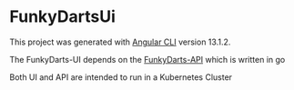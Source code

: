 # FunkyDartsUi

This project was generated with [Angular CLI](https://github.com/angular/angular-cli) version 13.1.2.

The FunkyDarts-UI depends on the [FunkyDarts-API](https://github.com/funkymcb/funky-darts-api) which is written in go  

Both UI and API are intended to run in a Kubernetes Cluster

